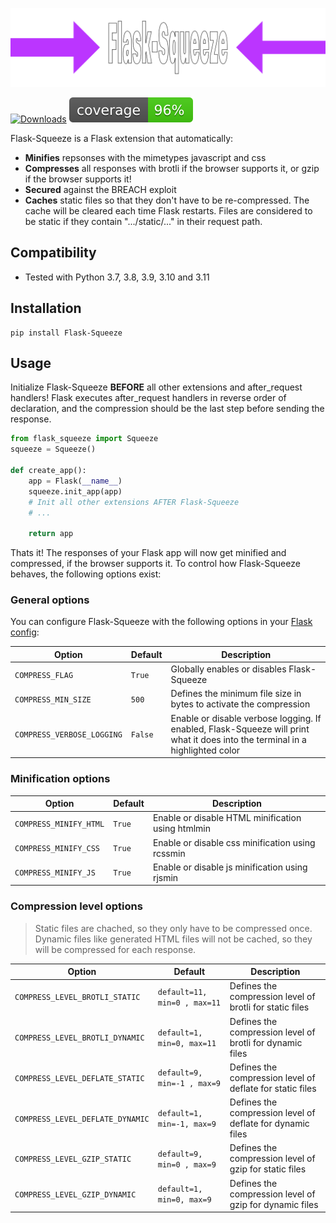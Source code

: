 ![Logo](https://github.com/mkrd/Flask-Squeeze/blob/master/assets/logo.png?raw=true)

[![Downloads](https://pepy.tech/badge/flask-squeeze)](https://pepy.tech/project/flask-squeeze)
![Coverage](https://github.com/mkrd/Flask-Squeeze/blob/master/assets/coverage.svg?raw=1)

Flask-Squeeze is a Flask extension that automatically:
- **Minifies** repsonses with the mimetypes javascript and css
- **Compresses** all responses with brotli if the browser supports it, or gzip if the browser supports it!
- **Secured** against the BREACH exploit
- **Caches** static files so that they don't have to be re-compressed. The cache will be cleared each time Flask restarts. Files are considered to be static if they contain ".../static/..." in their request path.

## Compatibility
- Tested with Python 3.7, 3.8, 3.9, 3.10 and 3.11

## Installation
```
pip install Flask-Squeeze
```

## Usage
Initialize Flask-Squeeze **BEFORE** all other extensions and after_request handlers! Flask executes after_request handlers in reverse order of declaration, and the compression should be the last step before sending the response.
```python
from flask_squeeze import Squeeze
squeeze = Squeeze()

def create_app():
    app = Flask(__name__)
    squeeze.init_app(app)
    # Init all other extensions AFTER Flask-Squeeze
    # ...

    return app
```

Thats it! The responses of your Flask app will now get minified and compressed, if the browser supports it.
To control how Flask-Squeeze behaves, the following options exist:

### General options
You can configure Flask-Squeeze with the following options in your [Flask config](https://flask.palletsprojects.com/en/latest/config/):

| Option | Default | Description |
| --- | --- | --- |
| `COMPRESS_FLAG` | `True` | Globally enables or disables Flask-Squeeze |
| `COMPRESS_MIN_SIZE` | `500` | Defines the minimum file size in bytes to activate the compression |
| `COMPRESS_VERBOSE_LOGGING` | `False` | Enable or disable verbose logging. If enabled, Flask-Squeeze will print what it does into the terminal in a highlighted color |

### Minification options
| Option | Default | Description |
| --- | --- | --- |
| `COMPRESS_MINIFY_HTML` | `True` | Enable or disable HTML minification using htmlmin |
| `COMPRESS_MINIFY_CSS` | `True` | Enable or disable css minification using rcssmin |
| `COMPRESS_MINIFY_JS` | `True` | Enable or disable js minification using rjsmin |

### Compression level options
> Static files are chached, so they only have to be compressed once.
> Dynamic files like generated HTML files will not be cached, so they will be compressed for each response.

| Option | Default | Description |
| --- | --- | --- |
| `COMPRESS_LEVEL_BROTLI_STATIC` | `default=11, min=0 , max=11` | Defines the compression level of brotli for static files |
| `COMPRESS_LEVEL_BROTLI_DYNAMIC` | `default=1, min=0, max=11` | Defines the compression level of brotli for dynamic files |
| `COMPRESS_LEVEL_DEFLATE_STATIC` | `default=9, min=-1 , max=9` | Defines the compression level of deflate for static files |
| `COMPRESS_LEVEL_DEFLATE_DYNAMIC` | `default=1, min=-1, max=9` |  Defines the compression level of deflate for dynamic files |
| `COMPRESS_LEVEL_GZIP_STATIC` | `default=9, min=0 , max=9` | Defines the compression level of gzip for static files |
| `COMPRESS_LEVEL_GZIP_DYNAMIC` | `default=1, min=0, max=9` |  Defines the compression level of gzip for dynamic files |
